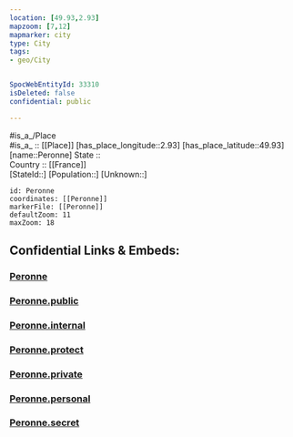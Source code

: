 ```yaml
---
location: [49.93,2.93] 
mapzoom: [7,12] 
mapmarker: city 
type: City
tags:
- geo/City


SpocWebEntityId: 33310
isDeleted: false
confidential: public

---
```

#is_a_/Place  
#is_a_ :: [[Place]] 
[has_place_longitude::2.93] 
[has_place_latitude::49.93] 
[name::Peronne] 
State ::  
Country :: [[France]]  
[StateId::] 
[Population::] 
[Unknown::] 


```leaflet
id: Peronne
coordinates: [[Peronne]] 
markerFile: [[Peronne]] 
defaultZoom: 11 
maxZoom: 18
```


## Confidential Links & Embeds: 

### [Peronne](/_Standards/Earth/Continent/Europe/Europe~West/France/regions~France/Hauts-de-France/departments~Hauts-de-France/Somme/communes~Somme/Péronne/cities~Péronne/Peronne.md) 

### [Peronne.public](/_public/Earth/Continent/Europe/Europe~West/France/regions~France/Hauts-de-France/departments~Hauts-de-France/Somme/communes~Somme/Péronne/cities~Péronne/Peronne.public.md) 

### [Peronne.internal](/_internal/Earth/Continent/Europe/Europe~West/France/regions~France/Hauts-de-France/departments~Hauts-de-France/Somme/communes~Somme/Péronne/cities~Péronne/Peronne.internal.md) 

### [Peronne.protect](/_protect/Earth/Continent/Europe/Europe~West/France/regions~France/Hauts-de-France/departments~Hauts-de-France/Somme/communes~Somme/Péronne/cities~Péronne/Peronne.protect.md) 

### [Peronne.private](/_private/Earth/Continent/Europe/Europe~West/France/regions~France/Hauts-de-France/departments~Hauts-de-France/Somme/communes~Somme/Péronne/cities~Péronne/Peronne.private.md) 

### [Peronne.personal](/_personal/Earth/Continent/Europe/Europe~West/France/regions~France/Hauts-de-France/departments~Hauts-de-France/Somme/communes~Somme/Péronne/cities~Péronne/Peronne.personal.md) 

### [Peronne.secret](/_secret/Earth/Continent/Europe/Europe~West/France/regions~France/Hauts-de-France/departments~Hauts-de-France/Somme/communes~Somme/Péronne/cities~Péronne/Peronne.secret.md)

